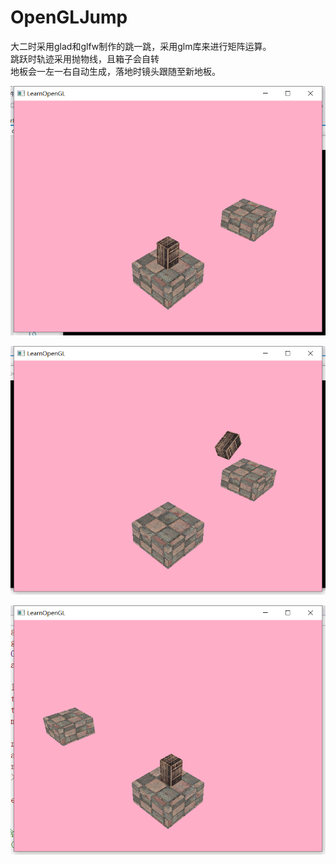 # OpenGLJump
大二时采用glad和glfw制作的跳一跳，采用glm库来进行矩阵运算。<br/>
跳跃时轨迹采用抛物线，且箱子会自转<br/>
地板会一左一右自动生成，落地时镜头跟随至新地板。<br/>

![图](pic/1.png)

![图](pic/2.png)

![图](pic/3.png)
